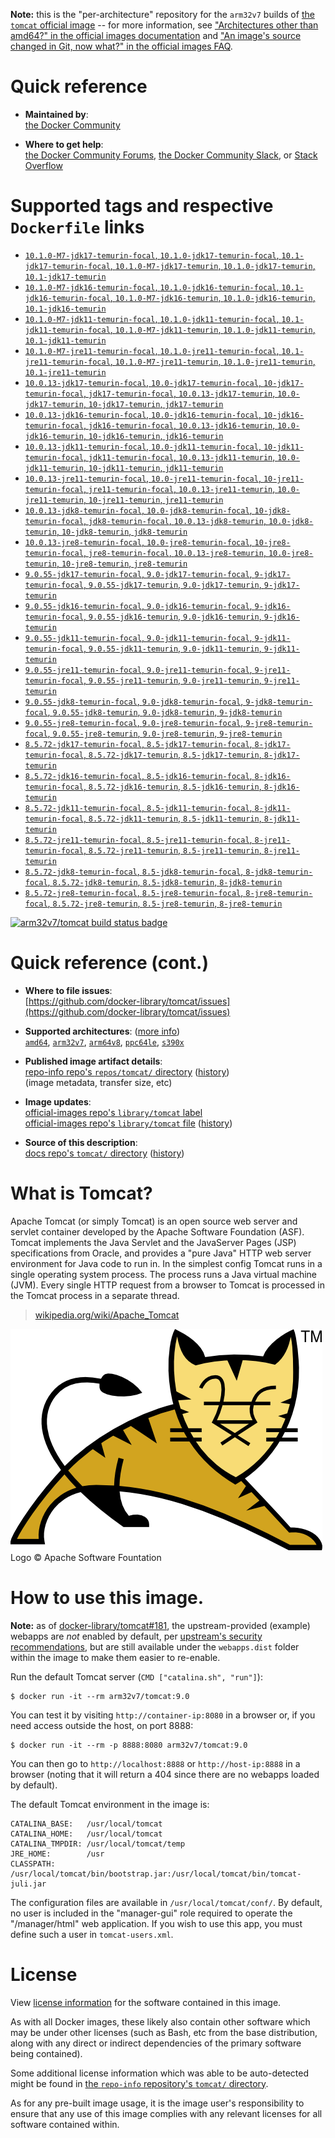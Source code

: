 <!--

********************************************************************************

WARNING:

    DO NOT EDIT "tomcat/README.md"

    IT IS AUTO-GENERATED

    (from the other files in "tomcat/" combined with a set of templates)

********************************************************************************

-->

**Note:** this is the "per-architecture" repository for the `arm32v7` builds of [the `tomcat` official image](https://hub.docker.com/_/tomcat) -- for more information, see ["Architectures other than amd64?" in the official images documentation](https://github.com/docker-library/official-images#architectures-other-than-amd64) and ["An image's source changed in Git, now what?" in the official images FAQ](https://github.com/docker-library/faq#an-images-source-changed-in-git-now-what).

# Quick reference

-	**Maintained by**:  
	[the Docker Community](https://github.com/docker-library/tomcat)

-	**Where to get help**:  
	[the Docker Community Forums](https://forums.docker.com/), [the Docker Community Slack](https://dockr.ly/slack), or [Stack Overflow](https://stackoverflow.com/search?tab=newest&q=docker)

# Supported tags and respective `Dockerfile` links

-	[`10.1.0-M7-jdk17-temurin-focal`, `10.1.0-jdk17-temurin-focal`, `10.1-jdk17-temurin-focal`, `10.1.0-M7-jdk17-temurin`, `10.1.0-jdk17-temurin`, `10.1-jdk17-temurin`](https://github.com/docker-library/tomcat/blob/b1466a2ba0dc04dbf2d72164de8700917c329240/10.1/jdk17/temurin-focal/Dockerfile)
-	[`10.1.0-M7-jdk16-temurin-focal`, `10.1.0-jdk16-temurin-focal`, `10.1-jdk16-temurin-focal`, `10.1.0-M7-jdk16-temurin`, `10.1.0-jdk16-temurin`, `10.1-jdk16-temurin`](https://github.com/docker-library/tomcat/blob/b1466a2ba0dc04dbf2d72164de8700917c329240/10.1/jdk16/temurin-focal/Dockerfile)
-	[`10.1.0-M7-jdk11-temurin-focal`, `10.1.0-jdk11-temurin-focal`, `10.1-jdk11-temurin-focal`, `10.1.0-M7-jdk11-temurin`, `10.1.0-jdk11-temurin`, `10.1-jdk11-temurin`](https://github.com/docker-library/tomcat/blob/b1466a2ba0dc04dbf2d72164de8700917c329240/10.1/jdk11/temurin-focal/Dockerfile)
-	[`10.1.0-M7-jre11-temurin-focal`, `10.1.0-jre11-temurin-focal`, `10.1-jre11-temurin-focal`, `10.1.0-M7-jre11-temurin`, `10.1.0-jre11-temurin`, `10.1-jre11-temurin`](https://github.com/docker-library/tomcat/blob/b1466a2ba0dc04dbf2d72164de8700917c329240/10.1/jre11/temurin-focal/Dockerfile)
-	[`10.0.13-jdk17-temurin-focal`, `10.0-jdk17-temurin-focal`, `10-jdk17-temurin-focal`, `jdk17-temurin-focal`, `10.0.13-jdk17-temurin`, `10.0-jdk17-temurin`, `10-jdk17-temurin`, `jdk17-temurin`](https://github.com/docker-library/tomcat/blob/9bb675d11bfb9ae43d7623040d58d911a36a082b/10.0/jdk17/temurin-focal/Dockerfile)
-	[`10.0.13-jdk16-temurin-focal`, `10.0-jdk16-temurin-focal`, `10-jdk16-temurin-focal`, `jdk16-temurin-focal`, `10.0.13-jdk16-temurin`, `10.0-jdk16-temurin`, `10-jdk16-temurin`, `jdk16-temurin`](https://github.com/docker-library/tomcat/blob/9bb675d11bfb9ae43d7623040d58d911a36a082b/10.0/jdk16/temurin-focal/Dockerfile)
-	[`10.0.13-jdk11-temurin-focal`, `10.0-jdk11-temurin-focal`, `10-jdk11-temurin-focal`, `jdk11-temurin-focal`, `10.0.13-jdk11-temurin`, `10.0-jdk11-temurin`, `10-jdk11-temurin`, `jdk11-temurin`](https://github.com/docker-library/tomcat/blob/9bb675d11bfb9ae43d7623040d58d911a36a082b/10.0/jdk11/temurin-focal/Dockerfile)
-	[`10.0.13-jre11-temurin-focal`, `10.0-jre11-temurin-focal`, `10-jre11-temurin-focal`, `jre11-temurin-focal`, `10.0.13-jre11-temurin`, `10.0-jre11-temurin`, `10-jre11-temurin`, `jre11-temurin`](https://github.com/docker-library/tomcat/blob/9bb675d11bfb9ae43d7623040d58d911a36a082b/10.0/jre11/temurin-focal/Dockerfile)
-	[`10.0.13-jdk8-temurin-focal`, `10.0-jdk8-temurin-focal`, `10-jdk8-temurin-focal`, `jdk8-temurin-focal`, `10.0.13-jdk8-temurin`, `10.0-jdk8-temurin`, `10-jdk8-temurin`, `jdk8-temurin`](https://github.com/docker-library/tomcat/blob/9bb675d11bfb9ae43d7623040d58d911a36a082b/10.0/jdk8/temurin-focal/Dockerfile)
-	[`10.0.13-jre8-temurin-focal`, `10.0-jre8-temurin-focal`, `10-jre8-temurin-focal`, `jre8-temurin-focal`, `10.0.13-jre8-temurin`, `10.0-jre8-temurin`, `10-jre8-temurin`, `jre8-temurin`](https://github.com/docker-library/tomcat/blob/9bb675d11bfb9ae43d7623040d58d911a36a082b/10.0/jre8/temurin-focal/Dockerfile)
-	[`9.0.55-jdk17-temurin-focal`, `9.0-jdk17-temurin-focal`, `9-jdk17-temurin-focal`, `9.0.55-jdk17-temurin`, `9.0-jdk17-temurin`, `9-jdk17-temurin`](https://github.com/docker-library/tomcat/blob/c6122e10a0d2929fd9d7e2baaf3a3691c463ecb3/9.0/jdk17/temurin-focal/Dockerfile)
-	[`9.0.55-jdk16-temurin-focal`, `9.0-jdk16-temurin-focal`, `9-jdk16-temurin-focal`, `9.0.55-jdk16-temurin`, `9.0-jdk16-temurin`, `9-jdk16-temurin`](https://github.com/docker-library/tomcat/blob/c6122e10a0d2929fd9d7e2baaf3a3691c463ecb3/9.0/jdk16/temurin-focal/Dockerfile)
-	[`9.0.55-jdk11-temurin-focal`, `9.0-jdk11-temurin-focal`, `9-jdk11-temurin-focal`, `9.0.55-jdk11-temurin`, `9.0-jdk11-temurin`, `9-jdk11-temurin`](https://github.com/docker-library/tomcat/blob/c6122e10a0d2929fd9d7e2baaf3a3691c463ecb3/9.0/jdk11/temurin-focal/Dockerfile)
-	[`9.0.55-jre11-temurin-focal`, `9.0-jre11-temurin-focal`, `9-jre11-temurin-focal`, `9.0.55-jre11-temurin`, `9.0-jre11-temurin`, `9-jre11-temurin`](https://github.com/docker-library/tomcat/blob/c6122e10a0d2929fd9d7e2baaf3a3691c463ecb3/9.0/jre11/temurin-focal/Dockerfile)
-	[`9.0.55-jdk8-temurin-focal`, `9.0-jdk8-temurin-focal`, `9-jdk8-temurin-focal`, `9.0.55-jdk8-temurin`, `9.0-jdk8-temurin`, `9-jdk8-temurin`](https://github.com/docker-library/tomcat/blob/c6122e10a0d2929fd9d7e2baaf3a3691c463ecb3/9.0/jdk8/temurin-focal/Dockerfile)
-	[`9.0.55-jre8-temurin-focal`, `9.0-jre8-temurin-focal`, `9-jre8-temurin-focal`, `9.0.55-jre8-temurin`, `9.0-jre8-temurin`, `9-jre8-temurin`](https://github.com/docker-library/tomcat/blob/c6122e10a0d2929fd9d7e2baaf3a3691c463ecb3/9.0/jre8/temurin-focal/Dockerfile)
-	[`8.5.72-jdk17-temurin-focal`, `8.5-jdk17-temurin-focal`, `8-jdk17-temurin-focal`, `8.5.72-jdk17-temurin`, `8.5-jdk17-temurin`, `8-jdk17-temurin`](https://github.com/docker-library/tomcat/blob/b3159870806602ccec2b781c8105482e86cab30f/8.5/jdk17/temurin-focal/Dockerfile)
-	[`8.5.72-jdk16-temurin-focal`, `8.5-jdk16-temurin-focal`, `8-jdk16-temurin-focal`, `8.5.72-jdk16-temurin`, `8.5-jdk16-temurin`, `8-jdk16-temurin`](https://github.com/docker-library/tomcat/blob/b3159870806602ccec2b781c8105482e86cab30f/8.5/jdk16/temurin-focal/Dockerfile)
-	[`8.5.72-jdk11-temurin-focal`, `8.5-jdk11-temurin-focal`, `8-jdk11-temurin-focal`, `8.5.72-jdk11-temurin`, `8.5-jdk11-temurin`, `8-jdk11-temurin`](https://github.com/docker-library/tomcat/blob/b3159870806602ccec2b781c8105482e86cab30f/8.5/jdk11/temurin-focal/Dockerfile)
-	[`8.5.72-jre11-temurin-focal`, `8.5-jre11-temurin-focal`, `8-jre11-temurin-focal`, `8.5.72-jre11-temurin`, `8.5-jre11-temurin`, `8-jre11-temurin`](https://github.com/docker-library/tomcat/blob/b3159870806602ccec2b781c8105482e86cab30f/8.5/jre11/temurin-focal/Dockerfile)
-	[`8.5.72-jdk8-temurin-focal`, `8.5-jdk8-temurin-focal`, `8-jdk8-temurin-focal`, `8.5.72-jdk8-temurin`, `8.5-jdk8-temurin`, `8-jdk8-temurin`](https://github.com/docker-library/tomcat/blob/b3159870806602ccec2b781c8105482e86cab30f/8.5/jdk8/temurin-focal/Dockerfile)
-	[`8.5.72-jre8-temurin-focal`, `8.5-jre8-temurin-focal`, `8-jre8-temurin-focal`, `8.5.72-jre8-temurin`, `8.5-jre8-temurin`, `8-jre8-temurin`](https://github.com/docker-library/tomcat/blob/b3159870806602ccec2b781c8105482e86cab30f/8.5/jre8/temurin-focal/Dockerfile)

[![arm32v7/tomcat build status badge](https://img.shields.io/jenkins/s/https/doi-janky.infosiftr.net/job/multiarch/job/arm32v7/job/tomcat.svg?label=arm32v7/tomcat%20%20build%20job)](https://doi-janky.infosiftr.net/job/multiarch/job/arm32v7/job/tomcat/)

# Quick reference (cont.)

-	**Where to file issues**:  
	[https://github.com/docker-library/tomcat/issues](https://github.com/docker-library/tomcat/issues)

-	**Supported architectures**: ([more info](https://github.com/docker-library/official-images#architectures-other-than-amd64))  
	[`amd64`](https://hub.docker.com/r/amd64/tomcat/), [`arm32v7`](https://hub.docker.com/r/arm32v7/tomcat/), [`arm64v8`](https://hub.docker.com/r/arm64v8/tomcat/), [`ppc64le`](https://hub.docker.com/r/ppc64le/tomcat/), [`s390x`](https://hub.docker.com/r/s390x/tomcat/)

-	**Published image artifact details**:  
	[repo-info repo's `repos/tomcat/` directory](https://github.com/docker-library/repo-info/blob/master/repos/tomcat) ([history](https://github.com/docker-library/repo-info/commits/master/repos/tomcat))  
	(image metadata, transfer size, etc)

-	**Image updates**:  
	[official-images repo's `library/tomcat` label](https://github.com/docker-library/official-images/issues?q=label%3Alibrary%2Ftomcat)  
	[official-images repo's `library/tomcat` file](https://github.com/docker-library/official-images/blob/master/library/tomcat) ([history](https://github.com/docker-library/official-images/commits/master/library/tomcat))

-	**Source of this description**:  
	[docs repo's `tomcat/` directory](https://github.com/docker-library/docs/tree/master/tomcat) ([history](https://github.com/docker-library/docs/commits/master/tomcat))

# What is Tomcat?

Apache Tomcat (or simply Tomcat) is an open source web server and servlet container developed by the Apache Software Foundation (ASF). Tomcat implements the Java Servlet and the JavaServer Pages (JSP) specifications from Oracle, and provides a "pure Java" HTTP web server environment for Java code to run in. In the simplest config Tomcat runs in a single operating system process. The process runs a Java virtual machine (JVM). Every single HTTP request from a browser to Tomcat is processed in the Tomcat process in a separate thread.

> [wikipedia.org/wiki/Apache_Tomcat](https://en.wikipedia.org/wiki/Apache_Tomcat)

![logo](https://raw.githubusercontent.com/docker-library/docs/8e31eb93a02d504d0cfe1da435aa31b377fc627d/tomcat/logo.png)Logo &copy; Apache Software Fountation

# How to use this image.

**Note:** as of [docker-library/tomcat#181](https://github.com/docker-library/tomcat/pull/181), the upstream-provided (example) webapps are *not* enabled by default, per [upstream's security recommendations](https://tomcat.apache.org/tomcat-9.0-doc/security-howto.html#Default_web_applications), but are still available under the `webapps.dist` folder within the image to make them easier to re-enable.

Run the default Tomcat server (`CMD ["catalina.sh", "run"]`):

```console
$ docker run -it --rm arm32v7/tomcat:9.0
```

You can test it by visiting `http://container-ip:8080` in a browser or, if you need access outside the host, on port 8888:

```console
$ docker run -it --rm -p 8888:8080 arm32v7/tomcat:9.0
```

You can then go to `http://localhost:8888` or `http://host-ip:8888` in a browser (noting that it will return a 404 since there are no webapps loaded by default).

The default Tomcat environment in the image is:

	CATALINA_BASE:   /usr/local/tomcat
	CATALINA_HOME:   /usr/local/tomcat
	CATALINA_TMPDIR: /usr/local/tomcat/temp
	JRE_HOME:        /usr
	CLASSPATH:       /usr/local/tomcat/bin/bootstrap.jar:/usr/local/tomcat/bin/tomcat-juli.jar

The configuration files are available in `/usr/local/tomcat/conf/`. By default, no user is included in the "manager-gui" role required to operate the "/manager/html" web application. If you wish to use this app, you must define such a user in `tomcat-users.xml`.

# License

View [license information](https://www.apache.org/licenses/LICENSE-2.0) for the software contained in this image.

As with all Docker images, these likely also contain other software which may be under other licenses (such as Bash, etc from the base distribution, along with any direct or indirect dependencies of the primary software being contained).

Some additional license information which was able to be auto-detected might be found in [the `repo-info` repository's `tomcat/` directory](https://github.com/docker-library/repo-info/tree/master/repos/tomcat).

As for any pre-built image usage, it is the image user's responsibility to ensure that any use of this image complies with any relevant licenses for all software contained within.

